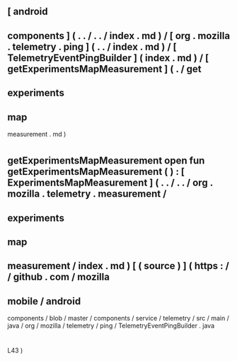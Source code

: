 [
android
-
components
]
(
.
.
/
.
.
/
index
.
md
)
/
[
org
.
mozilla
.
telemetry
.
ping
]
(
.
.
/
index
.
md
)
/
[
TelemetryEventPingBuilder
]
(
index
.
md
)
/
[
getExperimentsMapMeasurement
]
(
.
/
get
-
experiments
-
map
-
measurement
.
md
)
#
getExperimentsMapMeasurement
open
fun
getExperimentsMapMeasurement
(
)
:
[
ExperimentsMapMeasurement
]
(
.
.
/
.
.
/
org
.
mozilla
.
telemetry
.
measurement
/
-
experiments
-
map
-
measurement
/
index
.
md
)
[
(
source
)
]
(
https
:
/
/
github
.
com
/
mozilla
-
mobile
/
android
-
components
/
blob
/
master
/
components
/
service
/
telemetry
/
src
/
main
/
java
/
org
/
mozilla
/
telemetry
/
ping
/
TelemetryEventPingBuilder
.
java
#
L43
)
